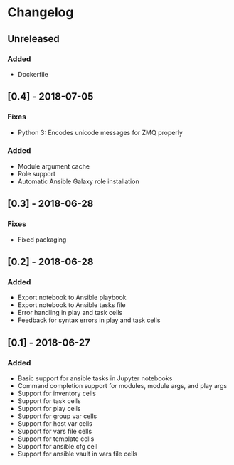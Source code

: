 # Changelog

## Unreleased

### Added

- Dockerfile

## [0.4] - 2018-07-05

### Fixes
- Python 3: Encodes unicode messages for ZMQ properly

### Added
- Module argument cache
- Role support
- Automatic Ansible Galaxy role installation

## [0.3] - 2018-06-28
### Fixes
- Fixed packaging

## [0.2] - 2018-06-28
### Added
- Export notebook to Ansible playbook
- Export notebook to Ansible tasks file
- Error handling in play and task cells
- Feedback for syntax errors in play and task cells


## [0.1] - 2018-06-27
### Added
- Basic support for ansible tasks in Jupyter notebooks
- Command completion support for modules, module args, and play args
- Support for inventory cells
- Support for task cells
- Support for play cells
- Support for group var cells
- Support for host var cells
- Support for vars file cells
- Support for template cells
- Support for ansible.cfg cell
- Support for ansible vault in vars file cells


